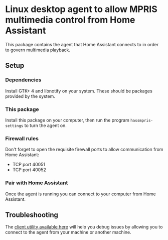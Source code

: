# Linux desktop agent to allow MPRIS multimedia control from Home Assistant

This package contains the agent that Home Assistant connects to in order
to govern multimedia playback.

## Setup

### Dependencies

Install GTK+ 4 and libnotify on your system.  These should be packages
provided by the system.

### This package

Install this package on your computer, then run the program
`hassmpris-settings` to turn the agent on.

### Firewall rules
Don't forget to open the requisite
firewall ports to allow communication from Home Assistant:

* TCP port 40051
* TCP port 40052

### Pair with Home Assistant

Once the agent is running you can connect to your computer from Home Assistant.

## Troubleshooting

The [client utility available here](https://github.com/Rudd-O/hassmpris_client)
will help you debug issues by allowing you to connect to the agent from your
machine or another machine.
